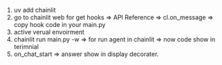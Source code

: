 1. uv add chainlit
2. go to chainlit web for get hooks => API Reference => cl.on_message => copy hook code in your main.py
3. active verual envoirment
4. chainlit run main.py -w => for run agent in chainlit => now code show in terimnial
5. on_chat_start => answer show in display decorater.
